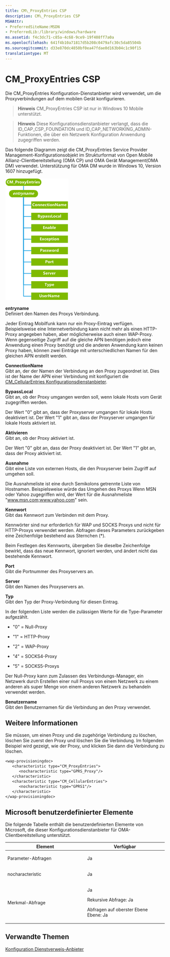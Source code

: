 ```yaml
---
title: CM\_ProxyEntries CSP
description: CM\_ProxyEntries CSP
MSHAttr:
- PreferredSiteName:MSDN
- PreferredLib:/library/windows/hardware
ms.assetid: f4c3dc71-c85a-4c68-9ce9-19f408ff7a0a
ms.openlocfilehash: 641f4b10a71817d5b208c0479afc30c5da85504b
ms.sourcegitcommit: d33e870dc4850bf0ea47fdae0d163b04c1c90f15
translationtype: MT
---
```

# <a name="cmproxyentries-csp"></a>CM\_ProxyEntries CSP


Die CM\_ProxyEntries Konfiguration-Dienstanbieter wird verwendet, um die Proxyverbindungen auf dem mobilen Gerät konfigurieren.

> **Hinweis**  CM\_ProxyEntries CSP ist nur in Windows 10 Mobile unterstützt.

 

> **Hinweis**   Diese Konfigurationsdienstanbieter verlangt, dass die ID\_CAP\_CSP\_FOUNDATION und ID\_CAP\_NETWORKING\_ADMIN-Funktionen, die über ein Netzwerk Konfiguration Anwendung zugegriffen werden.

 

Das folgende Diagramm zeigt die CM\_ProxyEntries Service Provider Management-Konfigurationsobjekt im Strukturformat von Open Mobile Allianz-Clientbereitstellung (OMA CP) und OMA Gerät Management(OMA DM) verwendet. Unterstützung für OMA DM wurde in Windows 10, Version 1607 hinzugefügt.

![cm\-Proxyentries Csp (cp)](images/provisioning-csp-cm-proxyentries-cp.png)

<a href="" id="entryname"></a>**entryname**  
Definiert den Namen des Proxys Verbindung.

Jeder Eintrag Mobilfunk kann nur ein Proxy-Eintrag verfügen. Beispielsweise eine Internetverbindung kann nicht mehr als einen HTTP-Proxy angegeben haben, aber möglicherweise auch einen WAP-Proxy. Wenn gegenseitige Zugriff auf die gleiche APN benötigen jedoch eine Anwendung einen Proxy benötigt und die anderen Anwendung kann keinen Proxy haben, können zwei Einträge mit unterschiedlichen Namen für den gleichen APN erstellt werden.

<a href="" id="connectionname"></a>**ConnectionName**  
Gibt an, der der Namen der Verbindung an den Proxy zugeordnet ist. Dies ist der Name der APN einer Verbindung mit konfiguriert die [CM\_CellularEntries Konfigurationsdienstanbieter](cm-cellularentries-csp.md).

<a href="" id="bypasslocal"></a>**BypassLocal**  
Gibt an, ob der Proxy umgangen werden soll, wenn lokale Hosts vom Gerät zugegriffen werden.

Der Wert "0" gibt an, dass der Proxyserver umgangen für lokale Hosts deaktiviert ist. Der Wert "1" gibt an, dass der Proxyserver umgangen für lokale Hosts aktiviert ist.

<a href="" id="enable"></a>**Aktivieren**  
Gibt an, ob der Proxy aktiviert ist.

Der Wert "0" gibt an, dass der Proxy deaktiviert ist. Der Wert "1" gibt an, dass der Proxy aktiviert ist.

<a href="" id="exception"></a>**Ausnahme**  
Gibt eine Liste von externen Hosts, die den Proxyserver beim Zugriff auf umgehen soll.

Die Ausnahmeliste ist eine durch Semikolons getrennte Liste von Hostnamen. Beispielsweise würde das Umgehen des Proxys Wenn MSN oder Yahoo zugegriffen wird, der Wert für die Ausnahmeliste "www.msn.com;www.yahoo.com" sein.

<a href="" id="password"></a>**Kennwort**  
Gibt das Kennwort zum Verbinden mit dem Proxy.

Kennwörter sind nur erforderlich für WAP und SOCKS Proxys und nicht für HTTP-Proxys verwendet werden. Abfragen dieses Parameters zurückgeben eine Zeichenfolge bestehend aus Sternchen (\*).

Beim Festlegen des Kennworts, übergeben Sie dieselbe Zeichenfolge bewirkt, dass das neue Kennwort, ignoriert werden, und ändert nicht das bestehende Kennwort.

<a href="" id="port"></a>**Port**  
Gibt die Portnummer des Proxyservers an.

<a href="" id="server"></a>**Server**  
Gibt den Namen des Proxyservers an.

<a href="" id="type"></a>**Typ**  
Gibt den Typ der Proxy-Verbindung für diesen Eintrag.

In der folgenden Liste werden die zulässigen Werte für die Type-Parameter aufgezählt.

-   "0" = Null-Proxy

-   "1" = HTTP-Proxy

-   "2" = WAP-Proxy

-   "4" = SOCKS4-Proxy

-   "5" = SOCKS5-Proxys

Der Null-Proxy kann zum Zulassen des Verbindungs-Manager, ein Netzwerk durch Erstellen einer null Proxys von einem Netzwerk zu einem anderen als super Menge von einem anderen Netzwerk zu behandeln verwendet werden.

<a href="" id="username"></a>**Benutzername**  
Gibt den Benutzernamen für die Verbindung an den Proxy verwendet.

## <a name="additional-information"></a>Weitere Informationen


Sie müssen, um einen Proxy und die zugehörige Verbindung zu löschen, löschen Sie zuerst den Proxy und löschen Sie die Verbindung. Im folgenden Beispiel wird gezeigt, wie der Proxy, und klicken Sie dann die Verbindung zu löschen.

``` syntax
<wap-provisioningdoc>
   <characteristic type="CM_ProxyEntries">
      <nocharacteristic type="GPRS_Proxy"/>
   </characteristic>  
   <characteristic type="CM_CellularEntries">
      <nocharacteristic type="GPRS1"/>
   </characteristic>
</wap-provisioningdoc>
```

## <a name="microsoft-custom-elements"></a>Microsoft benutzerdefinierter Elemente


Die folgende Tabelle enthält die benutzerdefinierten Elemente von Microsoft, die dieser Konfigurationsdienstanbieter für OMA-Clientbereitstellung unterstützt.

<table>
<colgroup>
<col width="50%" />
<col width="50%" />
</colgroup>
<thead>
<tr class="header">
<th>Element</th>
<th>Verfügbar</th>
</tr>
</thead>
<tbody>
<tr class="odd">
<td><p>Parameter-Abfragen</p></td>
<td><p>Ja</p></td>
</tr>
<tr class="even">
<td><p>nocharacteristic</p></td>
<td><p>Ja</p></td>
</tr>
<tr class="odd">
<td><p>Merkmal-Abfrage</p></td>
<td><p>Ja</p>
<p>Rekursive Abfrage: Ja</p>
<p>Abfragen auf oberster Ebene Ebene: Ja</p></td>
</tr>
</tbody>
</table>

 

## <a name="related-topics"></a>Verwandte Themen


[Konfiguration Dienstverweis-Anbieter](configuration-service-provider-reference.md)

 

 






